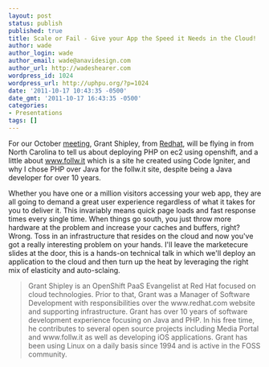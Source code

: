 ```yaml
---
layout: post
status: publish
published: true
title: Scale or Fail - Give your App the Speed it Needs in the Cloud!
author: wade
author_login: wade
author_email: wade@anavidesign.com
author_url: http://wadeshearer.com
wordpress_id: 1024
wordpress_url: http://uphpu.org/?p=1024
date: '2011-10-17 10:43:35 -0500'
date_gmt: '2011-10-17 16:43:35 -0500'
categories:
- Presentations
tags: []
---
```

<p>For our October <a href="/events">meeting</a>, Grant Shipley, from <a href="http://www.redhat.com/">Redhat</a>, will be flying in from North Carolina to tell us about deploying PHP on ec2 using openshift, and a little about <a href="http://www.follw.it">www.follw.it</a> which is a site he created using Code Igniter, and why I chose PHP over Java for the follw.it site, despite being a Java developer for over 10 years.</p>
<p>Whether you have one or a million visitors accessing your web app, they are all going to demand a great user experience regardless of what it takes for you to deliver it. This invariably means quick page loads and fast response times every single time. When things go south, you just throw more hardware at the problem and increase your caches and buffers, right? Wrong. Toss in an infrastructure that resides on the cloud and now you've got a really interesting problem on your hands. I'll leave the marketecure slides at the door, this is a hands-on technical talk in which we'll deploy an application to the cloud and then turn up the heat by leveraging the right mix of elasticity and auto-sclaing.</p>
<blockquote><p>Grant Shipley is an OpenShift PaaS Evangelist at Red Hat focused on cloud technologies.  Prior to that, Grant was a Manager of Software Development with responsibilities over the www.redhat.com website and supporting infrastructure.  Grant has over 10 years of software development experience focusing on Java and PHP.  In his free time, he contributes to several open source projects including Media Portal and www.follw.it  as well as developing iOS applications.  Grant has been using Linux on a daily basis since 1994 and is active in the FOSS community.</p></blockquote>
